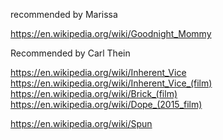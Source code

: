 
<!--
-->

recommended by Marissa

https://en.wikipedia.org/wiki/Goodnight_Mommy

Recommended by Carl Thein

https://en.wikipedia.org/wiki/Inherent_Vice
https://en.wikipedia.org/wiki/Inherent_Vice_(film)
https://en.wikipedia.org/wiki/Brick_(film)
https://en.wikipedia.org/wiki/Dope_(2015_film)

https://en.wikipedia.org/wiki/Spun

<!-- vim: set autoindent expandtab sw=4 syntax=markdown: -->
